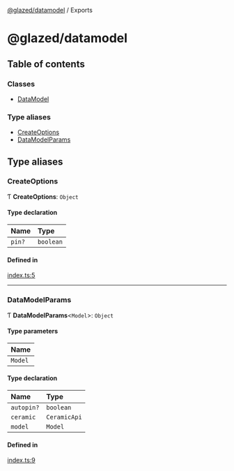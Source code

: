[@glazed/datamodel](README.md) / Exports

# @glazed/datamodel

## Table of contents

### Classes

- [DataModel](classes/DataModel.md)

### Type aliases

- [CreateOptions](modules.md#createoptions)
- [DataModelParams](modules.md#datamodelparams)

## Type aliases

### CreateOptions

Ƭ **CreateOptions**: `Object`

#### Type declaration

| Name | Type |
| :------ | :------ |
| `pin?` | `boolean` |

#### Defined in

[index.ts:5](https://github.com/ceramicstudio/js-idx/blob/53dfead/packages/datamodel/src/index.ts#L5)

___

### DataModelParams

Ƭ **DataModelParams**<`Model`\>: `Object`

#### Type parameters

| Name |
| :------ |
| `Model` |

#### Type declaration

| Name | Type |
| :------ | :------ |
| `autopin?` | `boolean` |
| `ceramic` | `CeramicApi` |
| `model` | `Model` |

#### Defined in

[index.ts:9](https://github.com/ceramicstudio/js-idx/blob/53dfead/packages/datamodel/src/index.ts#L9)
